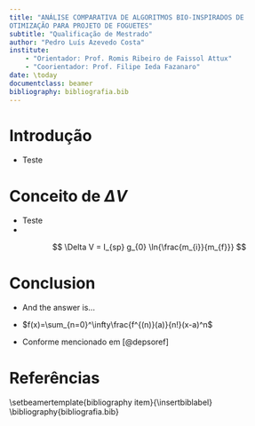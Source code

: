 ```yaml
---
title: "ANÁLISE COMPARATIVA DE ALGORITMOS BIO-INSPIRADOS DE
OTIMIZAÇÃO PARA PROJETO DE FOGUETES"
subtitle: "Qualificação de Mestrado"
author: "Pedro Luís Azevedo Costa"
institute:
    - "Orientador: Prof. Romis Ribeiro de Faissol Attux"
    - "Coorientador: Prof. Filipe Ieda Fazanaro"
date: \today
documentclass: beamer
bibliography: bibliografia.bib
---
```


# Introdução
- Teste 

# Conceito de $\Delta V$

- Teste
- 
$$
\Delta V = I_{sp} g_{0} \ln{\frac{m_{i}}{m_{f}}}
$$

# Conclusion

- And the answer is...
- $f(x)=\sum_{n=0}^\infty\frac{f^{(n)}(a)}{n!}(x-a)^n$    

- Conforme mencionado em [@depsoref]

# Referências

\setbeamertemplate{bibliography item}{\insertbiblabel}
\bibliography{bibliografia.bib}
